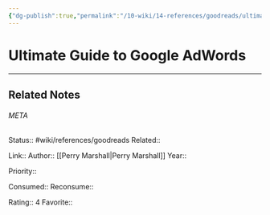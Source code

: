 ```yaml
---
{"dg-publish":true,"permalink":"/10-wiki/14-references/goodreads/ultimate-guide-to-google-ad-words/"}
---
```


# Ultimate Guide to Google AdWords
---

## Related Notes




###### META
Status:: #wiki/references/goodreads
Related:: 

Link:: 
Author:: [[Perry Marshall\|Perry Marshall]]
Year:: 

Priority:: 

Consumed:: 
Reconsume:: 

Rating:: 4
Favorite:: 
